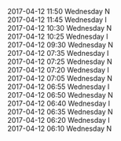 2017-04-12 11:50 Wednesday  N  
2017-04-12 11:45 Wednesday  I  
2017-04-12 10:30 Wednesday  N  
2017-04-12 10:25 Wednesday  I  
2017-04-12 09:30 Wednesday  N  
2017-04-12 07:35 Wednesday  I  
2017-04-12 07:25 Wednesday  N  
2017-04-12 07:20 Wednesday  I  
2017-04-12 07:05 Wednesday  N  
2017-04-12 06:55 Wednesday  I  
2017-04-12 06:50 Wednesday  N  
2017-04-12 06:40 Wednesday  I  
2017-04-12 06:35 Wednesday  N  
2017-04-12 06:20 Wednesday  I  
2017-04-12 06:10 Wednesday  N  
